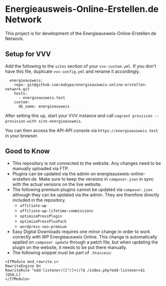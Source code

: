# Energieausweis-Online-Erstellen.de Network

This project is for development of the Energieausweis-Online-Erstellen.de Network.

## Setup for VVV

Add the following to the `sites` section of your `vvv-custom.yml`. If you don't have this file, duplicate `vvv-config.yml` and rename it accordingly.

```
  energieausweis:
    repo: git@github.com:mahype/energieausweis-online-erstellen-network.git
    hosts:
      - energieausweis.test
    custom:
      db_name: energieausweis
```

After setting this up, start your VVV instance and call `vagrant provision --provision-with site-energieausweis`.

You can then access the API-API console via `https://energieausweis.test` in your browser.

## Good to Know

* This repository is not connected to the website. Any changes need to be manually uploaded via FTP.
* Plugins can be updated via the admin on energieausweis-online-erstellen.de. Make sure to keep the versions in `composer.json` in sync with the actual versions on the live website.
* The following premium plugins cannot be updated via `composer.json` although they can be updated via the admin. They are therefore directly included in the repository.
    * `affiliate-wp`
    * `affiliate-wp-lifetime-commissions`
    * `optimizePressPlugin`
    * `optimizePressPlusPack`
    * `wordpress-seo-premium`
* Easy Digital Downloads requires one minor change in order to work correctly with WP Energieausweis Online. This change is automatically applied on `composer update` through a patch file, but when updating the plugin on the website, it needs to be put there manually.
* The following snippet must be part of `.htaccess`:
```
<IfModule mod_rewrite.c>
RewriteEngine On
RewriteRule ^edd-listener/([^/]+)/?$ /index.php?edd-listener=$1 [QSA,L]
</IfModule>
```
